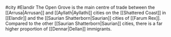 #city #Elandir 
The Open Grove is the main centre of trade between the [[Arrusa|Arrusan]] and [[Ayllath|Ayllathi]] cities on the [[Shattered Coast]] in [[Elandir]] and the [[Saurian Shatterborn|Saurian]] cities of [[Farum Rex]]. Compared to the other [[Saurian Shatterborn|Saurian]] cities, there is a far higher proportion of [[Dennar|Dellan]] immigrants.